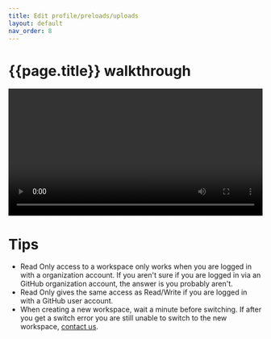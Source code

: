 ```yaml
---
title: Edit profile/preloads/uploads
layout: default
nav_order: 8
---
```



# {{page.title}} walkthrough

<video id="video" controls preload="metadata" width="100%">
   <source src="{{site.baseurl}}/videos/profile.mp4" type="video/mp4">
</video>

# Tips
* Read Only access to a workspace only works when you are logged in with a organization account. If you aren't sure if you are logged in via an GitHub organization account, the answer is you probably aren't.
* Read Only gives the same access as Read/Write if you are logged in with a GitHub user account.
* When creating a new workspace, wait a minute before switching. If after you get a switch error you are still unable to switch to the new workspace, [contact us](https://github.com/annonatate/annonatate/issues/new).
